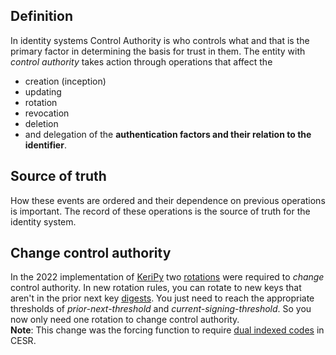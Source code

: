 ## Definition
In identity systems Control Authority is who controls what and that is the primary factor in determining the basis for trust in them. The entity with *control authority* takes action through operations that affect the
- creation (inception)
- updating
- rotation
- revocation
- deletion
- and delegation of the **authentication factors and their relation to the identifier**.

## Source of truth
How these events are ordered and their dependence on previous operations is important. The record of these operations is the source of truth for the identity system.

## Change control authority
In the 2022 implementation of [KeriPy](keripy) two [rotations](rotation-event) were required to _change_ control authority.
In new rotation rules, you can rotate to new keys that aren't in the prior next key [digests](digest). You just need to reach the appropriate thresholds of _prior-next-threshold_ and _current-signing-threshold_. So you now only need one rotation to change control authority.  
**Note**: This change was the forcing function to require [dual indexed codes](dual-indexed-codes) in CESR.